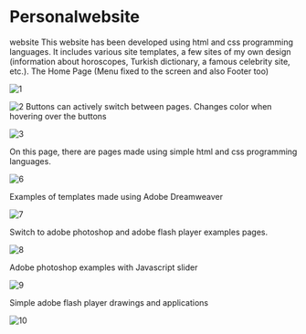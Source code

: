 # Personalwebsite
website
This website has been developed using html and css programming languages. 
It includes various site templates, a few sites of my own design (information about horoscopes, Turkish dictionary, a famous celebrity site, etc.). 
The Home Page (Menu fixed to the screen and also Footer too)

![1](https://user-images.githubusercontent.com/72500382/99130020-3da58a00-2620-11eb-910c-f4c8c625edfd.png)

![2](https://user-images.githubusercontent.com/72500382/99130225-cd4b3880-2620-11eb-98d5-2fef5d9e8d13.png)
Buttons can actively switch between pages. Changes color when hovering over the buttons

![3](https://user-images.githubusercontent.com/72500382/99130116-83625280-2620-11eb-811a-dc695c1f029f.png)

On this page, there are pages made using simple html and css programming languages.

![6](https://user-images.githubusercontent.com/72500382/99130152-99701300-2620-11eb-83f6-f74d0bb02afd.png)

Examples of templates made using Adobe Dreamweaver

![7](https://user-images.githubusercontent.com/72500382/99130164-a260e480-2620-11eb-8050-7ecbf076ea21.png)

Switch to adobe photoshop and adobe flash player examples pages.

![8](https://user-images.githubusercontent.com/72500382/99130189-b573b480-2620-11eb-93f3-66c37c3af8da.png)

Adobe photoshop examples with Javascript slider

![9](https://user-images.githubusercontent.com/72500382/99130193-bc022c00-2620-11eb-87e4-57d5c56f8ef5.png)

Simple adobe flash player drawings and applications

![10](https://user-images.githubusercontent.com/72500382/99130213-c6bcc100-2620-11eb-8508-88adb01d3283.png)

